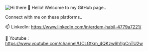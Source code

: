 ![Hi there 👋](https://www.filepicker.io/api/file/Crrtt0LwQ0Cuj5vKbntc)
Hello! Welcome to my GitHub page..

Connect with me on these platforms..

📫 LinkedIn: https://www.linkedin.com/in/erdem-habil-4779a7221/

🌱 Youtube : https://www.youtube.com/channel/UCLGtkm_4QKzw6h1lgCnTU2w


